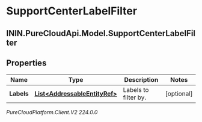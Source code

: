 # SupportCenterLabelFilter

## ININ.PureCloudApi.Model.SupportCenterLabelFilter

## Properties

|Name | Type | Description | Notes|
|------------ | ------------- | ------------- | -------------|
| **Labels** | [**List&lt;AddressableEntityRef&gt;**](AddressableEntityRef) | Labels to filter by. | [optional] |



_PureCloudPlatform.Client.V2 224.0.0_
